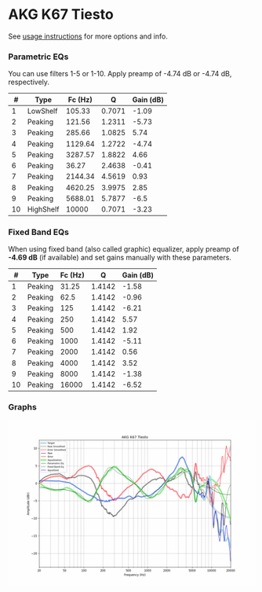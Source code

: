 # AKG K67 Tiesto
See [usage instructions](https://github.com/jaakkopasanen/AutoEq#usage) for more options and info.

### Parametric EQs
You can use filters 1-5 or 1-10. Apply preamp of -4.74 dB or -4.74 dB, respectively.

|   # | Type      |   Fc (Hz) |      Q |   Gain (dB) |
|-----|-----------|-----------|--------|-------------|
|   1 | LowShelf  |    105.33 | 0.7071 |       -1.09 |
|   2 | Peaking   |    121.56 | 1.2311 |       -5.73 |
|   3 | Peaking   |    285.66 | 1.0825 |        5.74 |
|   4 | Peaking   |   1129.64 | 1.2722 |       -4.74 |
|   5 | Peaking   |   3287.57 | 1.8822 |        4.66 |
|   6 | Peaking   |     36.27 | 2.4638 |       -0.41 |
|   7 | Peaking   |   2144.34 | 4.5619 |        0.93 |
|   8 | Peaking   |   4620.25 | 3.9975 |        2.85 |
|   9 | Peaking   |   5688.01 | 5.7877 |       -6.5  |
|  10 | HighShelf |  10000    | 0.7071 |       -3.23 |

### Fixed Band EQs
When using fixed band (also called graphic) equalizer, apply preamp of **-4.69 dB** (if available) and set gains manually with these parameters.

|   # | Type    |   Fc (Hz) |      Q |   Gain (dB) |
|-----|---------|-----------|--------|-------------|
|   1 | Peaking |     31.25 | 1.4142 |       -1.58 |
|   2 | Peaking |     62.5  | 1.4142 |       -0.96 |
|   3 | Peaking |    125    | 1.4142 |       -6.21 |
|   4 | Peaking |    250    | 1.4142 |        5.57 |
|   5 | Peaking |    500    | 1.4142 |        1.92 |
|   6 | Peaking |   1000    | 1.4142 |       -5.11 |
|   7 | Peaking |   2000    | 1.4142 |        0.56 |
|   8 | Peaking |   4000    | 1.4142 |        3.52 |
|   9 | Peaking |   8000    | 1.4142 |       -1.38 |
|  10 | Peaking |  16000    | 1.4142 |       -6.52 |

### Graphs
![](./AKG%20K67%20Tiesto.png)
